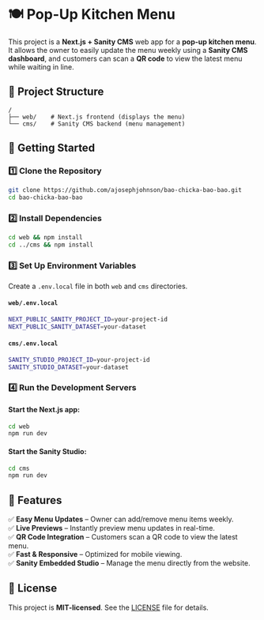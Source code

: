 # 🍽️ Pop-Up Kitchen Menu

This project is a **Next.js + Sanity CMS** web app for a **pop-up kitchen menu**.  
It allows the owner to easily update the menu weekly using a **Sanity CMS dashboard**, and customers can scan a **QR code** to view the latest menu while waiting in line.

## 📂 Project Structure

```
/
├── web/    # Next.js frontend (displays the menu)
└── cms/    # Sanity CMS backend (menu management)
```

## 🚀 Getting Started

### 1️⃣ Clone the Repository
```sh
git clone https://github.com/ajosephjohnson/bao-chicka-bao-bao.git
cd bao-chicka-bao-bao
```

### 2️⃣ Install Dependencies
```sh
cd web && npm install
cd ../cms && npm install
```

### 3️⃣ Set Up Environment Variables  

Create a `.env.local` file in both `web` and `cms` directories.

#### `web/.env.local`
```sh
NEXT_PUBLIC_SANITY_PROJECT_ID=your-project-id
NEXT_PUBLIC_SANITY_DATASET=your-dataset
```

#### `cms/.env.local`
```sh
SANITY_STUDIO_PROJECT_ID=your-project-id
SANITY_STUDIO_DATASET=your-dataset
```

### 4️⃣ Run the Development Servers

#### Start the **Next.js** app:
```sh
cd web
npm run dev
```

#### Start the **Sanity Studio**:
```sh
cd cms
npm run dev
```

## 🎯 Features

✅ **Easy Menu Updates** – Owner can add/remove menu items weekly.  
✅ **Live Previews** – Instantly preview menu updates in real-time.  
✅ **QR Code Integration** – Customers scan a QR code to view the latest menu.  
✅ **Fast & Responsive** – Optimized for mobile viewing.  
✅ **Sanity Embedded Studio** – Manage the menu directly from the website.  

## 📜 License

This project is **MIT-licensed**. See the [LICENSE](LICENSE.txt) file for details.